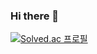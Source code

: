 ### Hi there 👋

[![Solved.ac
프로필](http://mazassumnida.wtf/api/generate_badge?boj=Bangeunseong)](https://solved.ac/Bangeunseong)
<!--
**Bangeunseong/Bangeunseong** is a ✨ _special_ ✨ repository because its `README.md` (this file) appears on your GitHub profile.

Here are some ideas to get you started:

- 🔭 I’m currently working on ...
- 🌱 I’m currently learning ...
- 👯 I’m looking to collaborate on ...
- 🤔 I’m looking for help with ...
- 💬 Ask me about ...
- 📫 How to reach me: ...
- 😄 Pronouns: ...
- ⚡ Fun fact: ...
-->
